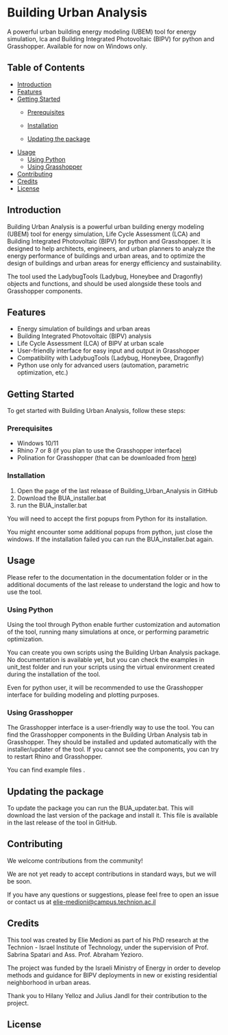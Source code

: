 # Building Urban Analysis

A powerful urban building energy modeling (UBEM) tool for energy simulation, lca and Building Integrated Photovoltaic (BIPV) for python and Grasshopper. Available for now on Windows only.

## Table of Contents

- [Introduction](#introduction)
- [Features](#features)
- [Getting Started](#getting-started)
  - [Prerequisites](#prerequisites)
  - [Installation](#installation)

  - [Updating the package](#updating-the-package)
- [Usage](#usage)
  - [Using Python](#using-python)
  - [Using Grasshopper](#using-grasshopper)
- [Contributing](#contributing)
- [Credits](#credits)
- [License](#license)

## Introduction

Building Urban Analysis is a powerful urban building energy modeling (UBEM) tool for energy simulation, Life Cycle Assessment (LCA) and Building Integrated Photovoltaic (BIPV) for python and Grasshopper. 
It is designed to help architects, engineers, and urban planners to analyze the energy performance of buildings and urban areas, and to optimize the design of buildings and urban areas for energy efficiency and sustainability.

The tool used the LadybugTools (Ladybug, Honeybee and Dragonfly) objects and functions, and should be used alongside these tools and Grasshopper components.

## Features

- Energy simulation of buildings and urban areas
- Building Integrated Photovoltaic (BIPV) analysis
- Life Cycle Assessment (LCA) of BIPV at urban scale
- User-friendly interface for easy input and output in Grasshopper
- Compatibility with LadybugTools (Ladybug, Honeybee, Dragonfly)
- Python use only for advanced users (automation, parametric optimization, etc.)

## Getting Started

To get started with Building Urban Analysis, follow these steps:

### Prerequisites
- Windows 10/11
- Rhino 7 or 8 (if you plan to use the Grasshopper interface)
- Polination for Grasshopper (that can be downloaded from [here](https://www.pollination.cloud/grasshopper-plugin))


### Installation

1. Open the page of the last release of Building_Urban_Analysis in GitHub
2. Download the BUA_installer.bat
3. run the BUA_installer.bat

You will need to accept the first popups from Python for its installation.

You might encounter some additional popups from python, just close the windows. If the installation failed you can run 
the BUA_installer.bat again. 

## Usage

Please refer to the documentation in the documentation folder or in the additional documents of the last release to understand the logic and how to use the tool.

### Using Python 
Using the tool through Python enable further customization and automation of the tool, running many simulations at once, or performing parametric optimization. 

You can create you own scripts using the Building Urban Analysis package. No documentation is available yet, 
but you can check the examples in unit_test folder and run your scripts using the virtual environment created during the installation of the tool.

Even for python user, it will be recommended to use the Grasshopper interface for building modeling and plotting purposes.

### Using Grasshopper
The Grasshopper interface is a user-friendly way to use the tool. You can find the Grasshopper components in the Building Urban Analysis tab in Grasshopper. They should be installed and updated automatically with the installer/updater of the tool.
If you cannot see the components, you can try to restart Rhino and Grasshopper.

You can find example files .


## Updating the package
To update the package you can run the BUA_updater.bat. This will download the last version of the package and install it. This file is available in the last release of the tool in GitHub.

## Contributing

We welcome contributions from the community!

We are not yet ready to accept contributions in standard ways, but we will be soon.

If you have any questions or suggestions, please feel free to open an issue or contact us at elie-medioni@campus.technion.ac.il 

## Credits
This tool was created by Elie Medioni as part of his PhD research at the Technion - Israel Institute of Technology, under the supervision of Prof. Sabrina Spatari and Ass. Prof. Abraham Yezioro.

The project was funded by the Israeli Ministry of Energy in order to develop methods and guidance for BIPV deployments 
in new or existing residential neighborhood in urban areas.

Thank you to Hilany Yelloz and Julius Jandl for their contribution to the project.

## License

